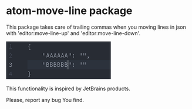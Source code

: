 # atom-move-line package

This package takes care of trailing commas when you moving lines in json with 'editor:move-line-up' and 'editor:move-line-down'.

![demo](https://raw.githubusercontent.com/VoronaPavel/atom-move-line/master/images/demo.gif)

This functionality is inspired by JetBrains products.

Please, report any bug You find.
